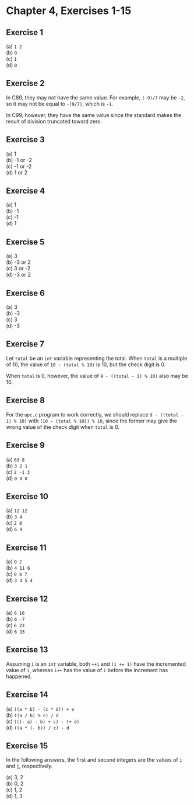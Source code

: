 # Chapter 4, Exercises 1-15

## Exercise 1

\(a\) `1 2`\
\(b\) `0`\
\(c\) `1`\
\(d\) `0`

## Exercise 2

In C89, they may not have the same value. For example, `(-9)/7` may be `-2`, so
it may not be equal to `-(9/7)`, which is `-1`.

In C99, however, they have the same value since the standard makes the result of
division truncated toward zero.

## Exercise 3

\(a\) 1\
\(b\) -1 or -2\
\(c\) -1 or -2\
\(d\) 1 or 2

## Exercise 4

\(a\) 1\
\(b\) -1\
\(c\) -1\
\(d\) 1

## Exercise 5

\(a\) 3\
\(b\) -3 or 2\
\(c\) 3 or -2\
\(d\) -3 or 2

## Exercise 6

\(a\) 3\
\(b\) -3\
\(c\) 3\
\(d\) -3

## Exercise 7

Let `total` be an `int` variable representing the total. When `total` is a
multiple of 10, the value of `10 - (total % 10)` is 10, but the check digit is
0.

When `total` is 0, however, the value of `9 - ((total - 1) % 10)` also may be
10.

## Exercise 8

For the `upc.c` program to work correctly, we should replace `9 - ((total - 1) %
10)` with `(10 - (total % 10)) % 10`, since the former may give the wrong value
of the check digit when `total` is 0.

## Exercise 9

\(a\) `63 8`\
\(b\) `3 2 1`\
\(c\) `2 -1 3`\
\(d\) `0 0 0`

## Exercise 10

\(a\) `12 12`\
\(b\) `3 4`\
\(c\) `2 8`\
\(d\) `6 9`

## Exercise 11

\(a\) `0 2`\
\(b\) `4 11 6`\
\(c\) `0 8 7`\
\(d\) `3 4 5 4`

## Exercise 12

\(a\) `6 16`\
\(b\) `6 -7`\
\(c\) `6 23`\
\(d\) `6 15`

## Exercise 13

Assuming `i` is an `int` variable, both `++i` and `(i += 1)` have the
incremented value of `i`, whereas `i++` has the value of `i` before the
increment has happened.

## Exercise 14

\(a\) `((a * b) - (c * d)) + e`\
\(b\) `((a / b) % c) / d`\
\(c\) `(((- a) - b) + c) - (+ d)`\
\(d\) `((a * (- b)) / c) - d`

## Exercise 15

In the following answers, the first and second integers are the values of `i`
and `j`, respectively.

\(a\) 3, 2\
\(b\) 0, 2\
\(c\) 1, 2\
\(d\) 1, 3
